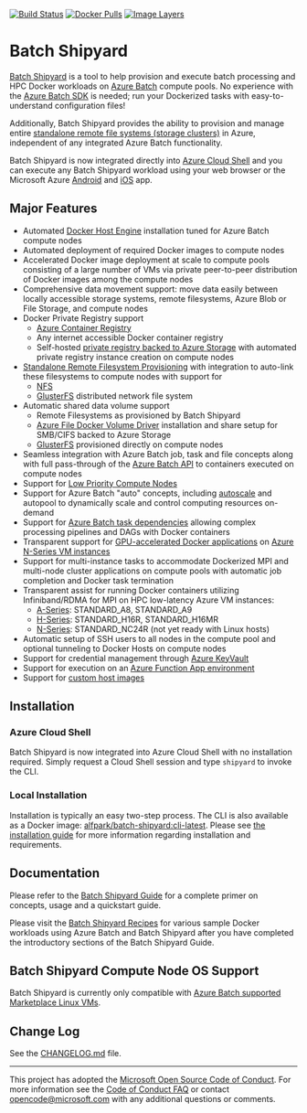 [![Build Status](https://travis-ci.org/Azure/batch-shipyard.svg?branch=master)](https://travis-ci.org/Azure/batch-shipyard)
[![Docker Pulls](https://img.shields.io/docker/pulls/alfpark/batch-shipyard.svg)](https://hub.docker.com/r/alfpark/batch-shipyard)
[![Image Layers](https://images.microbadger.com/badges/image/alfpark/batch-shipyard:cli-latest.svg)](http://microbadger.com/images/alfpark/batch-shipyard)

# Batch Shipyard
[Batch Shipyard](https://github.com/Azure/batch-shipyard) is a tool to help
provision and execute batch processing and HPC Docker workloads on
[Azure Batch](https://azure.microsoft.com/en-us/services/batch/) compute
pools. No experience with the
[Azure Batch SDK](https://github.com/Azure/azure-batch-samples) is needed; run
your Dockerized tasks with easy-to-understand configuration files!

Additionally, Batch Shipyard provides the ability to provision and manage
entire [standalone remote file systems (storage clusters)](https://github.com/Azure/batch-shipyard/blob/master/docs/65-batch-shipyard-remote-fs.md)
in Azure, independent of any integrated Azure Batch functionality.

Batch Shipyard is now integrated directly into
[Azure Cloud Shell](https://docs.microsoft.com/en-us/azure/cloud-shell/overview)
and you can execute any Batch Shipyard workload using your web browser or
the Microsoft Azure
[Android](https://play.google.com/store/apps/details?id=com.microsoft.azure&hl=en)
and [iOS](https://itunes.apple.com/us/app/microsoft-azure/id1219013620?mt=8)
app.

## Major Features
* Automated [Docker Host Engine](https://www.docker.com) installation tuned
for Azure Batch compute nodes
* Automated deployment of required Docker images to compute nodes
* Accelerated Docker image deployment at scale to compute pools consisting of
a large number of VMs via private peer-to-peer distribution of Docker images
among the compute nodes
* Comprehensive data movement support: move data easily between locally
accessible storage systems, remote filesystems, Azure Blob or File Storage,
and compute nodes
* Docker Private Registry support
  * [Azure Container Registry](https://azure.microsoft.com/en-us/services/container-registry/)
  * Any internet accessible Docker container registry
  * Self-hosted [private registry backed to Azure Storage](https://docs.microsoft.com/en-us/azure/virtual-machines/virtual-machines-linux-docker-registry-in-blob-storage) with automated private registry
    instance creation on compute nodes
* [Standalone Remote Filesystem Provisioning](https://github.com/Azure/batch-shipyard/blob/master/docs/65-batch-shipyard-remote-fs.md)
with integration to auto-link these filesystems to compute nodes with support for
  * [NFS](https://en.wikipedia.org/wiki/Network_File_System)
  * [GlusterFS](https://www.gluster.org/) distributed network file system
* Automatic shared data volume support
  * Remote Filesystems as provisioned by Batch Shipyard
  * [Azure File Docker Volume Driver](https://github.com/Azure/azurefile-dockervolumedriver)
    installation and share setup for SMB/CIFS backed to Azure Storage
  * [GlusterFS](https://www.gluster.org/) provisioned directly on compute nodes
* Seamless integration with Azure Batch job, task and file concepts along with
full pass-through of the
[Azure Batch API](https://azure.microsoft.com/en-us/documentation/articles/batch-api-basics/)
to containers executed on compute nodes
* Support for [Low Priority Compute Nodes](https://docs.microsoft.com/en-us/azure/batch/batch-low-pri-vms)
* Support for Azure Batch "auto" concepts, including [autoscale](https://github.com/Azure/batch-shipyard/blob/master/docs/30-batch-shipyard-autoscale.md) and autopool
to dynamically scale and control computing resources on-demand
* Support for
[Azure Batch task dependencies](https://azure.microsoft.com/en-us/documentation/articles/batch-task-dependencies/)
allowing complex processing pipelines and DAGs with Docker containers
* Transparent support for
[GPU-accelerated Docker applications](https://github.com/NVIDIA/nvidia-docker)
on [Azure N-Series VM instances](https://docs.microsoft.com/en-us/azure/virtual-machines/windows/sizes-gpu)
* Support for multi-instance tasks to accommodate Dockerized MPI and multi-node
cluster applications on compute pools with automatic job completion and Docker
task termination
* Transparent assist for running Docker containers utilizing Infiniband/RDMA
for MPI on HPC low-latency Azure VM instances:
  * [A-Series](https://docs.microsoft.com/en-us/azure/virtual-machines/linux/a8-a9-a10-a11-specs): STANDARD\_A8, STANDARD\_A9
  * [H-Series](https://docs.microsoft.com/en-us/azure/virtual-machines/linux/a8-a9-a10-a11-specs): STANDARD\_H16R, STANDARD\_H16MR
  * [N-Series](https://docs.microsoft.com/en-us/azure/virtual-machines/windows/sizes-gpu): STANDARD\_NC24R (not yet ready with Linux hosts)
* Automatic setup of SSH users to all nodes in the compute pool and optional
tunneling to Docker Hosts on compute nodes
* Support for credential management through
[Azure KeyVault](https://azure.microsoft.com/en-us/services/key-vault/)
* Support for execution on an
[Azure Function App environment](https://github.com/Azure/batch-shipyard/blob/master/docs/60-batch-shipyard-site-extension.md)
* Support for [custom host images](https://github.com/Azure/batch-shipyard/blob/master/docs/63-batch-shipyard-custom-images.md)

## Installation
### Azure Cloud Shell
Batch Shipyard is now integrated into Azure Cloud Shell with no installation
required. Simply request a Cloud Shell session and type `shipyard` to invoke
the CLI.

### Local Installation
Installation is typically an easy two-step process. The CLI is also available
as a Docker image:
[alfpark/batch-shipyard:cli-latest](https://hub.docker.com/r/alfpark/batch-shipyard).
Please see [the installation guide](https://github.com/Azure/batch-shipyard/blob/master/docs/01-batch-shipyard-installation.md)
for more information regarding installation and requirements.

## Documentation
Please refer to the
[Batch Shipyard Guide](https://github.com/Azure/batch-shipyard/blob/master/docs)
for a complete primer on concepts, usage and a quickstart guide.

Please visit the
[Batch Shipyard Recipes](https://github.com/Azure/batch-shipyard/blob/master/recipes)
for various sample Docker workloads using Azure Batch and Batch Shipyard
after you have completed the introductory sections of the Batch Shipyard
Guide.

## Batch Shipyard Compute Node OS Support
Batch Shipyard is currently only compatible with
[Azure Batch supported Marketplace Linux VMs](https://azure.microsoft.com/en-us/documentation/articles/batch-linux-nodes/#list-of-virtual-machine-images).

## Change Log
See the [CHANGELOG.md](https://github.com/Azure/batch-shipyard/blob/master/CHANGELOG.md)
file.

* * *
This project has adopted the
[Microsoft Open Source Code of Conduct](https://opensource.microsoft.com/codeofconduct/).
For more information see the
[Code of Conduct FAQ](https://opensource.microsoft.com/codeofconduct/faq/) or
contact [opencode@microsoft.com](mailto:opencode@microsoft.com) with any
additional questions or comments.
